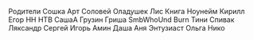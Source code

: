 Родители
Сошка
Арт
Соловей
Оладушек
Лис
Книга
Ноунейм
Кирилл
Егор
НН
НТВ
СашаА
Грузин
Гриша
SmbWhoUnd
Burn
Тини
Спивак
Ляксандр
Сергей
Игорь
Амин
Даша
Аня
Энтузиаст
Ольга Нико
